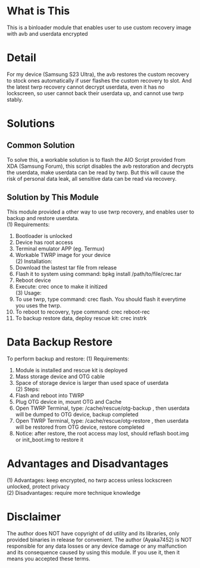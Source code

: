 # What is This
This is a binloader module that enables user to use custom recovery image with avb and userdata encrypted
# Detail
For my device (Samsung S23 Ultra), the avb restores the custom recovery to stock ones automatically if user flashes the custom recovery to slot. And the latest twrp recovery cannot decrypt userdata, even it has no lockscreen, so user cannot back their userdata up, and cannot use twrp stably.
# Solutions
## Common Solution
To solve this, a workable solution is to flash the AIO Script provided from XDA (Samsung Forum), this script disables the avb restoration and decrypts the userdata, make userdata can be read by twrp. But this will cause the risk of personal data leak, all sensitive data can be read via recovery.
## Solution by This Module
This module provided a other way to use twrp recovery, and enables user to backup and restore userdata.<br>
(1) Requirements:
1. Bootloader is unlocked
2. Device has root access
3. Terminal emulator APP (eg. Termux)
4. Workable TWRP image for your device<br>
(2) Installation:
1. Download the lastest tar file from release
2. Flash it to system using command: bpkg install /path/to/file/crec.tar
3. Reboot device
4. Execute: crec once to make it initized<br>
(3) Usage:
1. To use twrp, type command: crec flash. You should flash it everytime you uses the twrp.
2. To reboot to recovery, type command: crec reboot-rec
3. To backup restore data, deploy rescue kit: crec instrk<br>
# Data Backup Restore
To perform backup and restore:
(1) Requirements:
1. Module is installed and rescue kit is deployed
2. Mass storage device and OTG cable
3. Space of storage device is larger than used space of userdata<br>
(2) Steps:
1. Flash and reboot into TWRP
2. Plug OTG device in, mount OTG and Cache
3. Open TWRP Terminal, type: /cache/rescue/otg-backup , then userdata will be dumped to OTG device, backup completed
4. Open TWRP Terminal, type: /cache/rescue/otg-restore , then userdata will be restored from OTG device, restore completed
5. Notice: after restore, the root access may lost, should reflash boot.img or init_boot.img to restore it<br>
# Advantages and Disadvantages
(1) Advantages: keep encrypted, no twrp access unless lockscreen unlocked, protect privacy<br>
(2) Disadvantages: require more technique knowledge
# Disclaimer
The author does NOT have copyright of dd utility and its libraries, only provided binaries in release for convenient.
The author (Ayaka7452) is NOT responsible for any data losses or any device damage or any malfunction and its consequence caused by using this module.
If you use it, then it means you accepted these terms.
